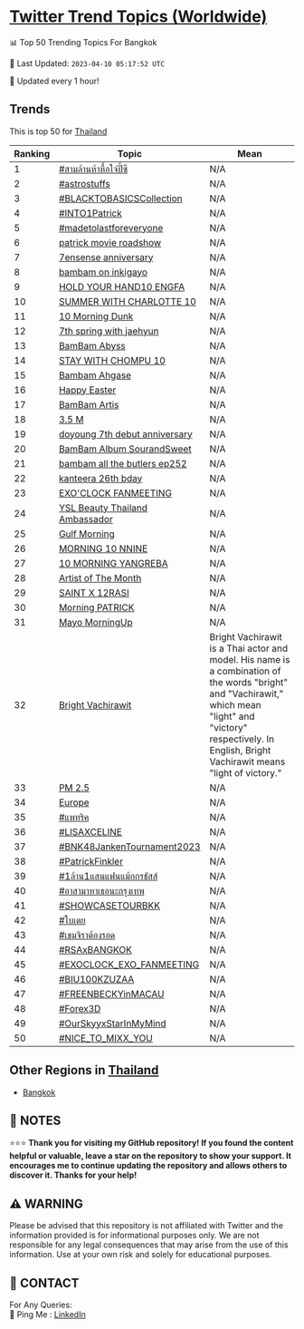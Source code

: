 [Twitter Trend Topics (Worldwide)](https://github.com/ErcinDedeoglu/Twitter-Trend-Topics)
==========


📊 Top 50 Trending Topics For Bangkok

📆 Last Updated: `2023-04-10 05:17:52 UTC`

🔧 Updated every 1 hour!


## Trends

This is top 50 for [Thailand](</Thailand>)

| Ranking | Topic | Mean |
| ------- | ------------ | ------------ |
| 1 | [#สามล้านห้าหื้อใจ๋ปี้ซี](http://twitter.com/search?q=%23%e0%b8%aa%e0%b8%b2%e0%b8%a1%e0%b8%a5%e0%b9%89%e0%b8%b2%e0%b8%99%e0%b8%ab%e0%b9%89%e0%b8%b2%e0%b8%ab%e0%b8%b7%e0%b9%89%e0%b8%ad%e0%b9%83%e0%b8%88%e0%b9%8b%e0%b8%9b%e0%b8%b5%e0%b9%89%e0%b8%8b%e0%b8%b5) | N/A |
| 2 | [#astrostuffs](http://twitter.com/search?q=%23astrostuffs) | N/A |
| 3 | [#BLACKTOBASICSCollection](http://twitter.com/search?q=%23BLACKTOBASICSCollection) | N/A |
| 4 | [#INTO1Patrick](http://twitter.com/search?q=%23INTO1Patrick) | N/A |
| 5 | [#madetolastforeveryone](http://twitter.com/search?q=%23madetolastforeveryone) | N/A |
| 6 | [patrick movie roadshow](http://twitter.com/search?q=patrick+movie+roadshow) | N/A |
| 7 | [7ensense anniversary](http://twitter.com/search?q=7ensense+anniversary) | N/A |
| 8 | [bambam on inkigayo](http://twitter.com/search?q=bambam+on+inkigayo) | N/A |
| 9 | [HOLD YOUR HAND10 ENGFA](http://twitter.com/search?q=HOLD+YOUR+HAND10+ENGFA) | N/A |
| 10 | [SUMMER WITH CHARLOTTE 10](http://twitter.com/search?q=SUMMER+WITH+CHARLOTTE+10) | N/A |
| 11 | [10 Morning Dunk](http://twitter.com/search?q=10+Morning+Dunk) | N/A |
| 12 | [7th spring with jaehyun](http://twitter.com/search?q=7th+spring+with+jaehyun) | N/A |
| 13 | [BamBam Abyss](http://twitter.com/search?q=BamBam+Abyss) | N/A |
| 14 | [STAY WITH CHOMPU 10](http://twitter.com/search?q=STAY+WITH+CHOMPU+10) | N/A |
| 15 | [Bambam Ahgase](http://twitter.com/search?q=Bambam+Ahgase) | N/A |
| 16 | [Happy Easter](http://twitter.com/search?q=Happy+Easter) | N/A |
| 17 | [BamBam Artis](http://twitter.com/search?q=BamBam+Artis) | N/A |
| 18 | [3.5 M](http://twitter.com/search?q=3.5+M) | N/A |
| 19 | [doyoung 7th debut anniversary](http://twitter.com/search?q=doyoung+7th+debut+anniversary) | N/A |
| 20 | [BamBam Album SourandSweet](http://twitter.com/search?q=BamBam+Album+SourandSweet) | N/A |
| 21 | [bambam all the butlers ep252](http://twitter.com/search?q=bambam+all+the+butlers+ep252) | N/A |
| 22 | [kanteera 26th bday](http://twitter.com/search?q=kanteera+26th+bday) | N/A |
| 23 | [EXO'CLOCK FANMEETING](http://twitter.com/search?q=EXO%27CLOCK+FANMEETING) | N/A |
| 24 | [YSL Beauty Thailand Ambassador](http://twitter.com/search?q=YSL+Beauty+Thailand+Ambassador) | N/A |
| 25 | [Gulf Morning](http://twitter.com/search?q=Gulf+Morning) | N/A |
| 26 | [MORNING 10 NNINE](http://twitter.com/search?q=MORNING+10+NNINE) | N/A |
| 27 | [10  MORNING YANGREBA](http://twitter.com/search?q=10++MORNING+YANGREBA) | N/A |
| 28 | [Artist of The Month](http://twitter.com/search?q=Artist+of+The+Month) | N/A |
| 29 | [SAINT X 12RASI](http://twitter.com/search?q=SAINT+X+12RASI) | N/A |
| 30 | [Morning PATRICK](http://twitter.com/search?q=Morning+PATRICK) | N/A |
| 31 | [Mayo MorningUp](http://twitter.com/search?q=Mayo+MorningUp) | N/A |
| 32 | [Bright Vachirawit](http://twitter.com/search?q=Bright+Vachirawit) | Bright Vachirawit is a Thai actor and model. His name is a combination of the words "bright" and "Vachirawit," which mean "light" and "victory" respectively. In English, Bright Vachirawit means "light of victory." |
| 33 | [PM 2.5](http://twitter.com/search?q=PM+2.5) | N/A |
| 34 | [Europe](http://twitter.com/search?q=Europe) | N/A |
| 35 | [#แพทริค](http://twitter.com/search?q=%23%e0%b9%81%e0%b8%9e%e0%b8%97%e0%b8%a3%e0%b8%b4%e0%b8%84) | N/A |
| 36 | [#LISAXCELINE](http://twitter.com/search?q=%23LISAXCELINE) | N/A |
| 37 | [#BNK48JankenTournament2023](http://twitter.com/search?q=%23BNK48JankenTournament2023) | N/A |
| 38 | [#PatrickFinkler](http://twitter.com/search?q=%23PatrickFinkler) | N/A |
| 39 | [#1ล้าน1แสนแฟนแม้กกรธัสส์](http://twitter.com/search?q=%231%e0%b8%a5%e0%b9%89%e0%b8%b2%e0%b8%991%e0%b9%81%e0%b8%aa%e0%b8%99%e0%b9%81%e0%b8%9f%e0%b8%99%e0%b9%81%e0%b8%a1%e0%b9%89%e0%b8%81%e0%b8%81%e0%b8%a3%e0%b8%98%e0%b8%b1%e0%b8%aa%e0%b8%aa%e0%b9%8c) | N/A |
| 40 | [#อาสามาหาเธอนะกรุงเทพ](http://twitter.com/search?q=%23%e0%b8%ad%e0%b8%b2%e0%b8%aa%e0%b8%b2%e0%b8%a1%e0%b8%b2%e0%b8%ab%e0%b8%b2%e0%b9%80%e0%b8%98%e0%b8%ad%e0%b8%99%e0%b8%b0%e0%b8%81%e0%b8%a3%e0%b8%b8%e0%b8%87%e0%b9%80%e0%b8%97%e0%b8%9e) | N/A |
| 41 | [#SHOWCASETOURBKK](http://twitter.com/search?q=%23SHOWCASETOURBKK) | N/A |
| 42 | [#ใบเตย](http://twitter.com/search?q=%23%e0%b9%83%e0%b8%9a%e0%b9%80%e0%b8%95%e0%b8%a2) | N/A |
| 43 | [#เขมจิราต้องรอด](http://twitter.com/search?q=%23%e0%b9%80%e0%b8%82%e0%b8%a1%e0%b8%88%e0%b8%b4%e0%b8%a3%e0%b8%b2%e0%b8%95%e0%b9%89%e0%b8%ad%e0%b8%87%e0%b8%a3%e0%b8%ad%e0%b8%94) | N/A |
| 44 | [#RSAxBANGKOK](http://twitter.com/search?q=%23RSAxBANGKOK) | N/A |
| 45 | [#EXOCLOCK_EXO_FANMEETING](http://twitter.com/search?q=%23EXOCLOCK_EXO_FANMEETING) | N/A |
| 46 | [#BIU100KZUZAA](http://twitter.com/search?q=%23BIU100KZUZAA) | N/A |
| 47 | [#FREENBECKYinMACAU](http://twitter.com/search?q=%23FREENBECKYinMACAU) | N/A |
| 48 | [#Forex3D](http://twitter.com/search?q=%23Forex3D) | N/A |
| 49 | [#OurSkyyxStarInMyMind](http://twitter.com/search?q=%23OurSkyyxStarInMyMind) | N/A |
| 50 | [#NICE_TO_MIXX_YOU](http://twitter.com/search?q=%23NICE_TO_MIXX_YOU) | N/A |



## Other Regions in [Thailand](</Thailand>)

* [Bangkok](</Thailand/Bangkok.md>)



## 📝 NOTES

⭐⭐⭐ **Thank you for visiting my GitHub repository! If you found the content helpful or valuable, leave a star on the repository to show your support. It encourages me to continue updating the repository and allows others to discover it. Thanks for your help!**


## ⚠️ WARNING

Please be advised that this repository is not affiliated with Twitter and the information provided is for informational purposes only. We are not responsible for any legal consequences that may arise from the use of this information. Use at your own risk and solely for educational purposes.


## 📨 CONTACT

 For Any Queries:  
            🏓 Ping Me : [LinkedIn](https://www.linkedin.com/in/ercindedeoglu/)
